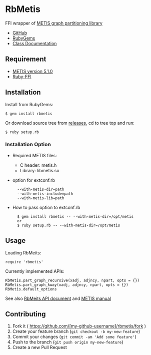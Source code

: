 # RbMetis

FFI wrapper of [METIS graph partitioning library](http://www.cs.umn.edu/~metis/)

* [GitHub](https://github.com/masa16/rbmetis)
* [RubyGems](https://rubygems.org/gems/rbmetis)
* [Class Documentation](http://rubydoc.info/gems/rbmetis/frames/)

## Requirement

* [METIS version 5.1.0](http://glaros.dtc.umn.edu/gkhome/metis/metis/overview)
* [Ruby-FFI](https://rubygems.org/gems/ffi)

## Installation

Install from RubyGems:

    $ gem install rbmetis

Or download source tree from [releases](https://github.com/masa16/rbmetis/releases),
cd to tree top and run:

    $ ruby setup.rb

### Installation Option

* Required METIS files:
  * C header: metis.h
  * Library: libmetis.so

* option for extconf.rb

        --with-metis-dir=path
        --with-metis-include=path
        --with-metis-lib=path

* How to pass option to extconf.rb

        $ gem install rbmetis -- --with-metis-dir=/opt/metis
        or
        $ ruby setup.rb -- --with-metis-dir=/opt/metis

## Usage

Loading RbMeits:

    require 'rbmetis'

Currently implemented APIs:

    RbMetis.part_graph_recursive(xadj, adjncy, npart, opts = {})
    RbMetis.part_graph_kway(xadj, adjncy, npart, opts = {})
    RbMetis.default_options

See also [RbMeits API document](http://rubydoc.info/gems/rbmetis/frames)
and [METIS manual](http://glaros.dtc.umn.edu/gkhome/fetch/sw/metis/manual.pdf)

## Contributing

1. Fork it ( https://github.com/[my-github-username]/rbmetis/fork )
2. Create your feature branch (`git checkout -b my-new-feature`)
3. Commit your changes (`git commit -am 'Add some feature'`)
4. Push to the branch (`git push origin my-new-feature`)
5. Create a new Pull Request
